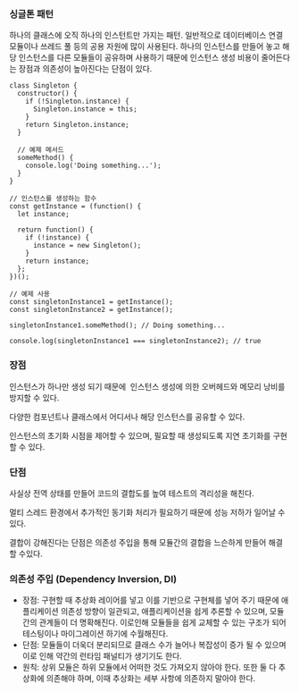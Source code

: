 ### 싱글톤 패턴

하나의 클래스에 오직 하나의 인스턴트만 가지는 패턴. 일반적으로 데이터베이스 연결 모듈이나 쓰레드 풀 등의 공용 자원에 많이 사용된다. 하나의 인스턴스를 만들어 놓고 해당 인스턴스를 다른 모듈들이 공유하며 사용하기 때문에 인스턴스 생성 비용이 줄어든다는 장점과 의존성이 높아진다는 단점이 있다.

```
class Singleton {
  constructor() {
    if (!Singleton.instance) {
      Singleton.instance = this;
    }
    return Singleton.instance;
  }

  // 예제 메서드
  someMethod() {
    console.log('Doing something...');
  }
}

// 인스턴스를 생성하는 함수
const getInstance = (function() {
  let instance;

  return function() {
    if (!instance) {
      instance = new Singleton();
    }
    return instance;
  };
})();

// 예제 사용
const singletonInstance1 = getInstance();
const singletonInstance2 = getInstance();

singletonInstance1.someMethod(); // Doing something...

console.log(singletonInstance1 === singletonInstance2); // true
```

### 장점

인스턴스가 하나만 생성 되기 때문에  인스턴스 생성에 의한 오버헤드와 메모리 낭비를 방지할 수 있다.

다양한 컴포넌트나 클래스에서 어디서나 해당 인스턴스를 공유할 수 있다.

인스턴스의 초기화 시점을 제어할 수 있으며, 필요할 때 생성되도록 지연 초기화를 구현할 수 있다.

### 단점

사실상 전역 상태를 만들어 코드의 결합도를 높여 테스트의 격리성을 해친다.

멀티 스레드 환경에서 추가적인 동기화 처리가 필요하기 때문에 성능 저하가 일어날 수 있다.

결합이 강해진다는 단점은 의존성 주입을 통해 모듈간의 결합을 느슨하게 만들어 해결 할 수있다.

### 의존성 주입 (Dependency Inversion, DI)

-   장점: 구현할 때 추상화 레이어를 넣고 이를 기반으로 구현체를 넣어 주기 때문에 애플리케이션 의존성 방향이 일관되고, 애플리케이션을 쉽게 추론할 수 있으며, 모듈간의 관계들이 더 명확해진다. 이로인해 모듈들을 쉽게 교체할 수 있는 구조가 되어 테스팅이나 마이그레이션 하기에 수월해진다.
-   단점: 모듈들이 더욱더 분리되므로 클래스 수가 늘어나 복잡성이 증가 될 수 있으며 이로 인해 약간의 런타임 패널티가 생기기도 한다.
-   원칙: 상위 모듈은 하위 모듈에서 어떠한 것도 가져오지 않아야 한다. 또한 둘 다 추상화에 의존해야 하며, 이때 추상화는 세부 사항에 의존하지 말아야 한다.